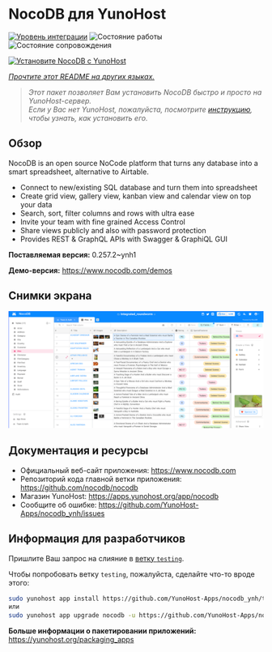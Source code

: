 <!--
Важно: этот README был автоматически сгенерирован <https://github.com/YunoHost/apps/tree/master/tools/readme_generator>
Он НЕ ДОЛЖЕН редактироваться вручную.
-->

# NocoDB для YunoHost

[![Уровень интеграции](https://dash.yunohost.org/integration/nocodb.svg)](https://ci-apps.yunohost.org/ci/apps/nocodb/) ![Состояние работы](https://ci-apps.yunohost.org/ci/badges/nocodb.status.svg) ![Состояние сопровождения](https://ci-apps.yunohost.org/ci/badges/nocodb.maintain.svg)

[![Установите NocoDB с YunoHost](https://install-app.yunohost.org/install-with-yunohost.svg)](https://install-app.yunohost.org/?app=nocodb)

*[Прочтите этот README на других языках.](./ALL_README.md)*

> *Этот пакет позволяет Вам установить NocoDB быстро и просто на YunoHost-сервер.*  
> *Если у Вас нет YunoHost, пожалуйста, посмотрите [инструкцию](https://yunohost.org/install), чтобы узнать, как установить его.*

## Обзор

NocoDB is an open source NoCode platform that turns any database into a smart spreadsheet, alternative to Airtable.

* Connect to new/existing SQL database and turn them into spreadsheet
* Create grid view, gallery view, kanban view and calendar view on top your data
* Search, sort, filter columns and rows with ultra ease
* Invite your team with fine grained Access Control
* Share views publicly and also with password protection
* Provides REST & GraphQL APIs with Swagger & GraphiQL GUI


**Поставляемая версия:** 0.257.2~ynh1

**Демо-версия:** <https://www.nocodb.com/demos>

## Снимки экрана

![Снимок экрана NocoDB](./doc/screenshots/screenshot.png)

## Документация и ресурсы

- Официальный веб-сайт приложения: <https://www.nocodb.com>
- Репозиторий кода главной ветки приложения: <https://github.com/nocodb/nocodb>
- Магазин YunoHost: <https://apps.yunohost.org/app/nocodb>
- Сообщите об ошибке: <https://github.com/YunoHost-Apps/nocodb_ynh/issues>

## Информация для разработчиков

Пришлите Ваш запрос на слияние в [ветку `testing`](https://github.com/YunoHost-Apps/nocodb_ynh/tree/testing).

Чтобы попробовать ветку `testing`, пожалуйста, сделайте что-то вроде этого:

```bash
sudo yunohost app install https://github.com/YunoHost-Apps/nocodb_ynh/tree/testing --debug
или
sudo yunohost app upgrade nocodb -u https://github.com/YunoHost-Apps/nocodb_ynh/tree/testing --debug
```

**Больше информации о пакетировании приложений:** <https://yunohost.org/packaging_apps>
